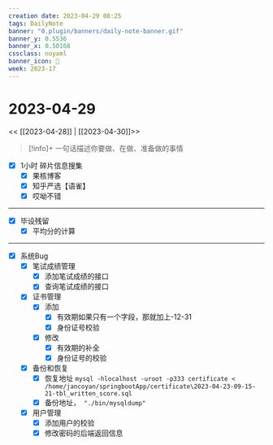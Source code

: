```yaml
---
creation date: 2023-04-29 08:25
tags: DailyNote
banner: "0.plugin/banners/daily-note-banner.gif"
banner_y: 0.5536
banner_x: 0.50168
cssclass: noyaml
banner_icon: 💌
week: 2023-17
---
```


# 2023-04-29

<< [[2023-04-28]] | [[2023-04-30]]>>


> [!info]+ 一句话描述你要做、在做、准备做的事情
> 


- [x] 1小时 碎片信息搜集
	- [x] 果核博客
	- [x] 知乎严选【语雀】
	- [x] 哎呦不错

---

- [x] 毕设残留
	- [x] 平均分的计算

---

- [x] 系统Bug
	- [x] 笔试成绩管理
		- [x] 添加笔试成绩的接口
		- [x] 查询笔试成绩的接口
	- [x] 证书管理
		- [x] 添加
			- [x] 有效期如果只有一个字段，那就加上-12-31
			- [x] 身份证号校验
		- [x] 修改
			- [x] 有效期的补全
			- [x] 身份证号的校验
	- [x] 备份和恢复
		- [x] 恢复地址 `mysql -hlocalhost -uroot -p333 certificate < /home/jancoyan/springbootApp/certificate\2023-04-23-09-15-21-tbl_written_score.sql`
		- [x] 备份地址，` "./bin/mysqldump"`
	- [x] 用户管理
		- [x] 添加用户的校验
		- [x] 修改密码的后端返回信息